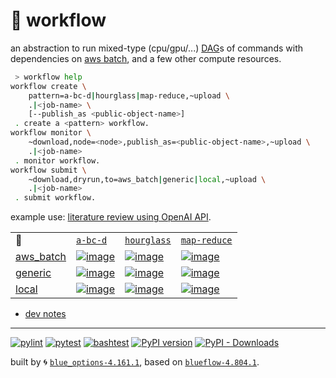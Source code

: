 # 📜 workflow

an abstraction to run mixed-type (cpu/gpu/...) [DAG](https://networkx.org/documentation/stable/reference/classes/digraph.html)s of commands with dependencies on [aws batch](https://aws.amazon.com/batch/), and a few other compute resources.

```bash
 > workflow help
workflow create \
	pattern=a-bc-d|hourglass|map-reduce,~upload \
	.|<job-name> \
	[--publish_as <public-object-name>]
 . create a <pattern> workflow.
workflow monitor \
	~download,node=<node>,publish_as=<public-object-name>,~upload \
	.|<job-name>
 . monitor workflow.
workflow submit \
	~download,dryrun,to=aws_batch|generic|local,~upload \
	.|<job-name>
 . submit workflow.
```

example use: [literature review using OpenAI API](https://github.com/kamangir/openai-commands/tree/main/openai_commands/literature_review).

|   |   |   |   |
| --- | --- | --- | --- |
| 📜 | [`a-bc-d`](./patterns/a-bc-d.dot) | [`hourglass`](./patterns/hourglass.dot) | [`map-reduce`](./patterns/map-reduce.dot) |
| [aws_batch](./runners/aws_batch.py) | [![image](https://kamangir-public.s3.ca-central-1.amazonaws.com/aws_batch-a-bc-d/workflow.gif?raw=true&random=r49l7yj0HaiRK7wr)](https://kamangir-public.s3.ca-central-1.amazonaws.com/aws_batch-a-bc-d/workflow.gif?raw=true&random=r49l7yj0HaiRK7wr) | [![image](https://kamangir-public.s3.ca-central-1.amazonaws.com/aws_batch-hourglass/workflow.gif?raw=true&random=yKTWoQDecHKRC888)](https://kamangir-public.s3.ca-central-1.amazonaws.com/aws_batch-hourglass/workflow.gif?raw=true&random=yKTWoQDecHKRC888) | [![image](https://kamangir-public.s3.ca-central-1.amazonaws.com/aws_batch-map-reduce/workflow.gif?raw=true&random=kLDtdAPbp03E6wEo)](https://kamangir-public.s3.ca-central-1.amazonaws.com/aws_batch-map-reduce/workflow.gif?raw=true&random=kLDtdAPbp03E6wEo) |
| [generic](./runners/generic.py) | [![image](https://kamangir-public.s3.ca-central-1.amazonaws.com/generic-a-bc-d/workflow.gif?raw=true&random=NazUslUMAqYPxnBf)](https://kamangir-public.s3.ca-central-1.amazonaws.com/generic-a-bc-d/workflow.gif?raw=true&random=NazUslUMAqYPxnBf) | [![image](https://kamangir-public.s3.ca-central-1.amazonaws.com/generic-hourglass/workflow.gif?raw=true&random=zBclQDP6tZTEITbW)](https://kamangir-public.s3.ca-central-1.amazonaws.com/generic-hourglass/workflow.gif?raw=true&random=zBclQDP6tZTEITbW) | [![image](https://kamangir-public.s3.ca-central-1.amazonaws.com/generic-map-reduce/workflow.gif?raw=true&random=9XBWSIQifCwIiT7A)](https://kamangir-public.s3.ca-central-1.amazonaws.com/generic-map-reduce/workflow.gif?raw=true&random=9XBWSIQifCwIiT7A) |
| [local](./runners/local.py) | [![image](https://kamangir-public.s3.ca-central-1.amazonaws.com/local-a-bc-d/workflow.gif?raw=true&random=g3nS9n9qHXtZofp4)](https://kamangir-public.s3.ca-central-1.amazonaws.com/local-a-bc-d/workflow.gif?raw=true&random=g3nS9n9qHXtZofp4) | [![image](https://kamangir-public.s3.ca-central-1.amazonaws.com/local-hourglass/workflow.gif?raw=true&random=aXXj9TEbvp411MBq)](https://kamangir-public.s3.ca-central-1.amazonaws.com/local-hourglass/workflow.gif?raw=true&random=aXXj9TEbvp411MBq) | [![image](https://kamangir-public.s3.ca-central-1.amazonaws.com/local-map-reduce/workflow.gif?raw=true&random=nOheD3XYOo66Ez6i)](https://kamangir-public.s3.ca-central-1.amazonaws.com/local-map-reduce/workflow.gif?raw=true&random=nOheD3XYOo66Ez6i) |

- [dev notes](https://arash-kamangir.medium.com/%EF%B8%8F-openai-experiments-54-e49117dc69ef)

---


[![pylint](https://github.com/kamangir/notebooks-and-scripts/actions/workflows/pylint.yml/badge.svg)](https://github.com/kamangir/notebooks-and-scripts/actions/workflows/pylint.yml) [![pytest](https://github.com/kamangir/notebooks-and-scripts/actions/workflows/pytest.yml/badge.svg)](https://github.com/kamangir/notebooks-and-scripts/actions/workflows/pytest.yml) [![bashtest](https://github.com/kamangir/notebooks-and-scripts/actions/workflows/bashtest.yml/badge.svg)](https://github.com/kamangir/notebooks-and-scripts/actions/workflows/bashtest.yml) [![PyPI version](https://img.shields.io/pypi/v/notebooks-and-scripts.svg)](https://pypi.org/project/notebooks-and-scripts/) [![PyPI - Downloads](https://img.shields.io/pypi/dd/notebooks-and-scripts)](https://pypistats.org/packages/notebooks-and-scripts)

built by 🌀 [`blue_options-4.161.1`](https://github.com/kamangir/awesome-bash-cli), based on [`blueflow-4.804.1`](https://github.com/kamangir/notebooks-and-scripts).
